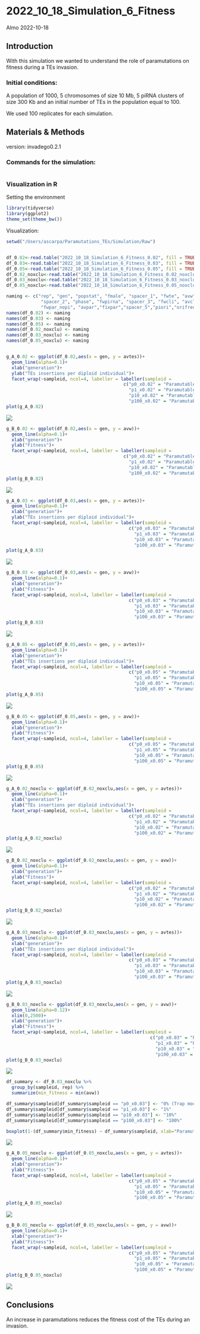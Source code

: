 2022_10_18_Simulation_6\_Fitness
================
Almo
2022-10-18

## Introduction

With this simulation we wanted to understand the role of paramutations
on fitness during a TEs invasion.

### Initial conditions:

A population of 1000, 5 chromosomes of size 10 Mb, 5 piRNA clusters of
size 300 Kb and an initial number of TEs in the population equal to 100.

We used 100 replicates for each simulation.

## Materials & Methods

version: invadego0.2.1

### Commands for the simulation:

``` bash
```

### Visualization in R

Setting the environment

``` r
library(tidyverse)
library(ggplot2)
theme_set(theme_bw())
```

Visualization:

``` r
setwd("/Users/ascarpa/Paramutations_TEs/Simulation/Raw")


df_0.02<-read.table("2022_10_18_Simulation_6_Fitness_0.02", fill = TRUE, sep = "\t")
df_0.03<-read.table("2022_10_18_Simulation_6_Fitness_0.03", fill = TRUE, sep = "\t")
df_0.05<-read.table("2022_10_18_Simulation_6_Fitness_0.05", fill = TRUE, sep = "\t")
df_0.02_noxclu<-read.table("2022_10_18_Simulation_6_Fitness_0.02_noxclu", fill = TRUE, sep = "\t")
df_0.03_noxclu<-read.table("2022_10_18_Simulation_6_Fitness_0.03_noxclu", fill = TRUE, sep = "\t")
df_0.05_noxclu<-read.table("2022_10_18_Simulation_6_Fitness_0.05_noxclu", fill = TRUE, sep = "\t")

naming <- c("rep", "gen", "popstat", "fmale", "spacer_1", "fwte", "avw", "avtes", "avpopfreq", "fixed",
             "spacer_2", "phase", "fwpirna", "spacer_3", "fwcli", "avcli", "fixcli", "spacer_4", "fwpar_yespi",
             "fwpar_nopi", "avpar","fixpar","spacer_5","piori","orifreq","spacer 6", "sampleid", "extra")
names(df_0.02) <- naming
names(df_0.03) <- naming
names(df_0.05) <- naming
names(df_0.02_noxclu) <- naming
names(df_0.03_noxclu) <- naming
names(df_0.05_noxclu) <- naming


g_A_0.02 <- ggplot(df_0.02,aes(x = gen, y = avtes))+
  geom_line(alpha=0.1)+
  xlab("generation")+
  ylab("TEs insertions per diploid individual")+
  facet_wrap(~sampleid, ncol=4, labeller = labeller(sampleid =
                                            c("p0_x0.02" = "Paramutable loci = 0%",
                                              "p1_x0.02" = "Paramutable loci = 1%",
                                              "p10_x0.02" = "Paramutable loci = 10%",
                                              "p100_x0.02" = "Paramutable loci = 100%")))
plot(g_A_0.02)
```

![](2022_10_18_Simulation_6_Fitness_files/figure-gfm/unnamed-chunk-3-1.png)<!-- -->

``` r
g_B_0.02 <- ggplot(df_0.02,aes(x = gen, y = avw))+
  geom_line(alpha=0.1)+
  xlab("generation")+
  ylab("Fitness")+
  facet_wrap(~sampleid, ncol=4, labeller = labeller(sampleid =
                                            c("p0_x0.02" = "Paramutable loci = 0%",
                                              "p1_x0.02" = "Paramutable loci = 1%",
                                              "p10_x0.02" = "Paramutable loci = 10%",
                                              "p100_x0.02" = "Paramutable loci = 100%")))
plot(g_B_0.02)
```

![](2022_10_18_Simulation_6_Fitness_files/figure-gfm/unnamed-chunk-3-2.png)<!-- -->

``` r
g_A_0.03 <- ggplot(df_0.03,aes(x = gen, y = avtes))+
  geom_line(alpha=0.1)+
  xlab("generation")+
  ylab("TEs insertions per diploid individual")+
  facet_wrap(~sampleid, ncol=4, labeller = labeller(sampleid =
                                              c("p0_x0.03" = "Paramutable loci = 0%",
                                                "p1_x0.03" = "Paramutable loci = 1%",
                                                "p10_x0.03" = "Paramutable loci = 10%",
                                                "p100_x0.03" = "Paramutable loci = 100%")))
plot(g_A_0.03)
```

![](2022_10_18_Simulation_6_Fitness_files/figure-gfm/unnamed-chunk-3-3.png)<!-- -->

``` r
g_B_0.03 <- ggplot(df_0.03,aes(x = gen, y = avw))+
  geom_line(alpha=0.1)+
  xlab("generation")+
  ylab("Fitness")+
  facet_wrap(~sampleid, ncol=4, labeller = labeller(sampleid =
                                              c("p0_x0.03" = "Paramutable loci = 0%",
                                                "p1_x0.03" = "Paramutable loci = 1%",
                                                "p10_x0.03" = "Paramutable loci = 10%",
                                                "p100_x0.03" = "Paramutable loci = 100%")))
plot(g_B_0.03)
```

![](2022_10_18_Simulation_6_Fitness_files/figure-gfm/unnamed-chunk-3-4.png)<!-- -->

``` r
g_A_0.05 <- ggplot(df_0.05,aes(x = gen, y = avtes))+
  geom_line(alpha=0.1)+
  xlab("generation")+
  ylab("TEs insertions per diploid individual")+
  facet_wrap(~sampleid, ncol=4, labeller = labeller(sampleid =
                                              c("p0_x0.05" = "Paramutable loci = 0%",
                                                "p1_x0.05" = "Paramutable loci = 1%",
                                                "p10_x0.05" = "Paramutable loci = 10%",
                                                "p100_x0.05" = "Paramutable loci = 100%")))
plot(g_A_0.05)
```

![](2022_10_18_Simulation_6_Fitness_files/figure-gfm/unnamed-chunk-3-5.png)<!-- -->

``` r
g_B_0.05 <- ggplot(df_0.05,aes(x = gen, y = avw))+
  geom_line(alpha=0.1)+
  xlab("generation")+
  ylab("Fitness")+
  facet_wrap(~sampleid, ncol=4, labeller = labeller(sampleid =
                                              c("p0_x0.05" = "Paramutable loci = 0%",
                                                "p1_x0.05" = "Paramutable loci = 1%",
                                                "p10_x0.05" = "Paramutable loci = 10%",
                                                "p100_x0.05" = "Paramutable loci = 100%")))
plot(g_B_0.05)
```

![](2022_10_18_Simulation_6_Fitness_files/figure-gfm/unnamed-chunk-3-6.png)<!-- -->

``` r
g_A_0.02_noxclu <- ggplot(df_0.02_noxclu,aes(x = gen, y = avtes))+
  geom_line(alpha=0.1)+
  xlab("generation")+
  ylab("TEs insertions per diploid individual")+
  facet_wrap(~sampleid, ncol=4, labeller = labeller(sampleid =
                                              c("p0_x0.02" = "Paramutable loci = 0%",
                                                "p1_x0.02" = "Paramutable loci = 1%",
                                                "p10_x0.02" = "Paramutable loci = 10%",
                                                "p100_x0.02" = "Paramutable loci = 100%")))
plot(g_A_0.02_noxclu)
```

![](2022_10_18_Simulation_6_Fitness_files/figure-gfm/unnamed-chunk-3-7.png)<!-- -->

``` r
g_B_0.02_noxclu <- ggplot(df_0.02_noxclu,aes(x = gen, y = avw))+
  geom_line(alpha=0.1)+
  xlab("generation")+
  ylab("Fitness")+
  facet_wrap(~sampleid, ncol=4, labeller = labeller(sampleid =
                                              c("p0_x0.02" = "Paramutable loci = 0%",
                                                "p1_x0.02" = "Paramutable loci = 1%",
                                                "p10_x0.02" = "Paramutable loci = 10%",
                                                "p100_x0.02" = "Paramutable loci = 100%")))
plot(g_B_0.02_noxclu)
```

![](2022_10_18_Simulation_6_Fitness_files/figure-gfm/unnamed-chunk-3-8.png)<!-- -->

``` r
g_A_0.03_noxclu <- ggplot(df_0.03_noxclu,aes(x = gen, y = avtes))+
  geom_line(alpha=0.1)+
  xlab("generation")+
  ylab("TEs insertions per diploid individual")+
  facet_wrap(~sampleid, ncol=4, labeller = labeller(sampleid = 
                                              c("p0_x0.03" = "Paramutable loci = 0%",
                                                "p1_x0.03" = "Paramutable loci = 1%",
                                                "p10_x0.03" = "Paramutable loci = 10%",
                                                "p100_x0.03" = "Paramutable loci = 100%")))
plot(g_A_0.03_noxclu)
```

![](2022_10_18_Simulation_6_Fitness_files/figure-gfm/unnamed-chunk-3-9.png)<!-- -->

``` r
g_B_0.03_noxclu <- ggplot(df_0.03_noxclu,aes(x = gen, y = avw))+
  geom_line(alpha=0.12)+
  xlim(0,2500)+
  xlab("generation")+
  ylab("Fitness")+
  facet_wrap(~sampleid, ncol=4, labeller = labeller(sampleid =
                                                      c("p0_x0.03" = "Paramutable loci = 0%",
                                                        "p1_x0.03" = "Paramutable loci = 1%",
                                                        "p10_x0.03" = "Paramutable loci = 10%",
                                                        "p100_x0.03" = "Paramutable loci = 100%")))
plot(g_B_0.03_noxclu)
```

![](2022_10_18_Simulation_6_Fitness_files/figure-gfm/unnamed-chunk-3-10.png)<!-- -->

``` r
df_summary <- df_0.03_noxclu %>% 
  group_by(sampleid, rep) %>%
  summarize(min_fitness = min(avw))

df_summary$sampleid[df_summary$sampleid == "p0_x0.03"] <- "0% (Trap model)"
df_summary$sampleid[df_summary$sampleid == "p1_x0.03"] <- "1%"
df_summary$sampleid[df_summary$sampleid == "p10_x0.03"] <- "10%"
df_summary$sampleid[df_summary$sampleid == "p100_x0.03"] <- "100%"

boxplot(1-(df_summary$min_fitness) ~ df_summary$sampleid, xlab="Paramutable loci", ylab = "Fitness cost")
```

![](2022_10_18_Simulation_6_Fitness_files/figure-gfm/unnamed-chunk-3-11.png)<!-- -->

``` r
g_A_0.05_noxclu <- ggplot(df_0.05_noxclu,aes(x = gen, y = avtes))+
  geom_line(alpha=0.1)+
  xlab("generation")+
  ylab("Fitness")+
  facet_wrap(~sampleid, ncol=4, labeller = labeller(sampleid =
                                              c("p0_x0.05" = "Paramutable loci = 0%",
                                                "p1_x0.05" = "Paramutable loci = 1%",
                                                "p10_x0.05" = "Paramutable loci = 10%",
                                                "p100_x0.05" = "Paramutable loci = 100%")))
plot(g_A_0.05_noxclu)
```

![](2022_10_18_Simulation_6_Fitness_files/figure-gfm/unnamed-chunk-3-12.png)<!-- -->

``` r
g_B_0.05_noxclu <- ggplot(df_0.05_noxclu,aes(x = gen, y = avw))+
  geom_line(alpha=0.1)+
  xlab("generation")+
  ylab("Fitness")+
  facet_wrap(~sampleid, ncol=4, labeller = labeller(sampleid =
                                              c("p0_x0.05" = "Paramutable loci = 0%",
                                                "p1_x0.05" = "Paramutable loci = 1%",
                                                "p10_x0.05" = "Paramutable loci = 10%",
                                                "p100_x0.05" = "Paramutable loci = 100%")))
plot(g_B_0.05_noxclu)
```

![](2022_10_18_Simulation_6_Fitness_files/figure-gfm/unnamed-chunk-3-13.png)<!-- -->

## Conclusions

An increase in paramutations reduces the fitness cost of the TEs during
an invasion.
